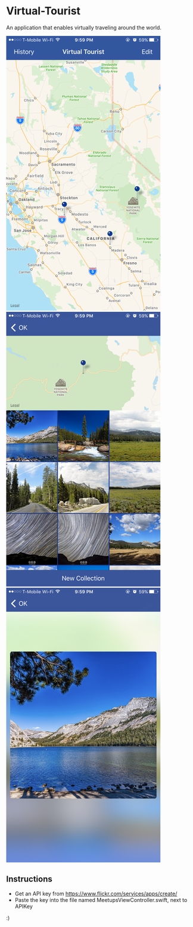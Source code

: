 # Virtual-Tourist

An application that enables virtually traveling around the world. 

![map](screenshots/map.PNG)
![photos](screenshots/photos.PNG)
![peek](screenshots/peek.PNG)

## Instructions
- Get an API key from https://www.flickr.com/services/apps/create/
- Paste the key into the file named MeetupsViewController.swift, next to APIKey 

:)
